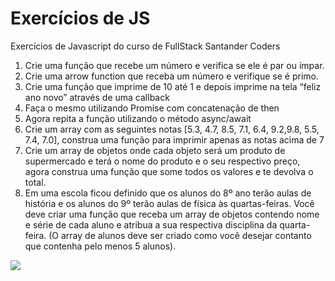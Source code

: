 # Exercícios de JS
Exercícios de Javascript do curso de FullStack Santander Coders

1. Crie uma função que recebe um número e verifica se ele é par ou ímpar.
2. Crie uma arrow function que receba um número e verifique se é primo.
3. Crie uma função que imprime de 10 até 1 e depois imprime na tela “feliz ano novo” através de uma callback
4. Faça o mesmo utilizando Promise com concatenação de then
5. Agora repita a função utilizando o método async/await
6. Crie um array com as seguintes notas [5.3, 4.7, 8.5, 7.1, 6.4, 9.2,9.8, 5.5, 7.4, 7.0], construa uma função para imprimir apenas as notas acima de 7
7. Crie um array de objetos onde cada objeto será um produto de supermercado e terá o nome do produto e o seu respectivo preço, agora construa uma função que some todos os valores e te devolva o total.
8. Em uma escola ficou definido que os alunos do 8º ano terão aulas de história e os alunos do 9º terão aulas de física às quartas-feiras. Você deve criar uma função que receba um array de objetos contendo nome e série de cada aluno e atribua a sua respectiva disciplina da quarta-feira. (O array de alunos deve ser criado como você desejar contanto que contenha pelo menos 5 alunos).

![](https://64.media.tumblr.com/2a4d372e759b2dc96e29cded6a246f95/tumblr_osxxe2b6Im1uofr2ko6_r3_540.gifv)